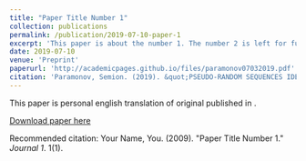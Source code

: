 ```yaml
---
title: "Paper Title Number 1"
collection: publications
permalink: /publication/2019-07-10-paper-1
excerpt: 'This paper is about the number 1. The number 2 is left for future work.'
date: 2019-07-10
venue: 'Preprint'
paperurl: 'http://academicpages.github.io/files/paramonov07032019.pdf'
citation: 'Paramonov, Semion. (2019). &quot;PSEUDO-RANDOM SEQUENCES IDENTIFICATION BY PROBABILITY DISTRIBUTION MOMENTS.&quot; <i>Preprint 1</i>. 1(1).'
---
```

This paper is personal english translation of original published in .

[Download paper here](http://academicpages.github.io/files/paramonov07032019.pdf)

Recommended citation: Your Name, You. (2009). "Paper Title Number 1." <i>Journal 1</i>. 1(1).
